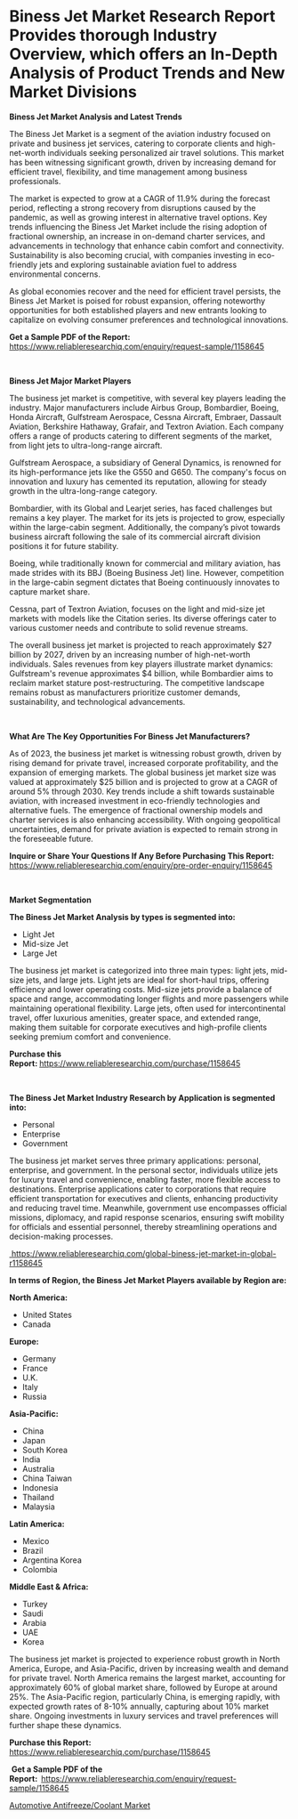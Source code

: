<p><h1>Biness Jet Market Research Report Provides thorough Industry Overview, which offers an In-Depth Analysis of Product Trends and New Market Divisions</h1></p><p><strong>Biness Jet Market Analysis and Latest Trends</strong></p>
<p><p>The Biness Jet Market is a segment of the aviation industry focused on private and business jet services, catering to corporate clients and high-net-worth individuals seeking personalized air travel solutions. This market has been witnessing significant growth, driven by increasing demand for efficient travel, flexibility, and time management among business professionals.</p><p>The market is expected to grow at a CAGR of 11.9% during the forecast period, reflecting a strong recovery from disruptions caused by the pandemic, as well as growing interest in alternative travel options. Key trends influencing the Biness Jet Market include the rising adoption of fractional ownership, an increase in on-demand charter services, and advancements in technology that enhance cabin comfort and connectivity. Sustainability is also becoming crucial, with companies investing in eco-friendly jets and exploring sustainable aviation fuel to address environmental concerns.</p><p>As global economies recover and the need for efficient travel persists, the Biness Jet Market is poised for robust expansion, offering noteworthy opportunities for both established players and new entrants looking to capitalize on evolving consumer preferences and technological innovations.</p></p>
<p><strong>Get a Sample PDF of the Report:&nbsp;</strong> <a href="https://www.reliableresearchiq.com/enquiry/request-sample/1158645?utm_campaign=3359&utm_medium=2&utm_source=Github&utm_content=ia&utm_term=22032025&utm_id=biness-jet">https://www.reliableresearchiq.com/enquiry/request-sample/1158645</a></p>
<p>&nbsp;</p>
<p><strong>Biness Jet Major Market Players</strong></p>
<p><p>The business jet market is competitive, with several key players leading the industry. Major manufacturers include Airbus Group, Bombardier, Boeing, Honda Aircraft, Gulfstream Aerospace, Cessna Aircraft, Embraer, Dassault Aviation, Berkshire Hathaway, Grafair, and Textron Aviation. Each company offers a range of products catering to different segments of the market, from light jets to ultra-long-range aircraft.</p><p>Gulfstream Aerospace, a subsidiary of General Dynamics, is renowned for its high-performance jets like the G550 and G650. The company's focus on innovation and luxury has cemented its reputation, allowing for steady growth in the ultra-long-range category.</p><p>Bombardier, with its Global and Learjet series, has faced challenges but remains a key player. The market for its jets is projected to grow, especially within the large-cabin segment. Additionally, the company’s pivot towards business aircraft following the sale of its commercial aircraft division positions it for future stability.</p><p>Boeing, while traditionally known for commercial and military aviation, has made strides with its BBJ (Boeing Business Jet) line. However, competition in the large-cabin segment dictates that Boeing continuously innovates to capture market share.</p><p>Cessna, part of Textron Aviation, focuses on the light and mid-size jet markets with models like the Citation series. Its diverse offerings cater to various customer needs and contribute to solid revenue streams.</p><p>The overall business jet market is projected to reach approximately $27 billion by 2027, driven by an increasing number of high-net-worth individuals. Sales revenues from key players illustrate market dynamics: Gulfstream's revenue approximates $4 billion, while Bombardier aims to reclaim market stature post-restructuring. The competitive landscape remains robust as manufacturers prioritize customer demands, sustainability, and technological advancements.</p></p>
<p>&nbsp;</p>
<p><strong>What Are The Key Opportunities For Biness Jet Manufacturers?</strong></p>
<p><p>As of 2023, the business jet market is witnessing robust growth, driven by rising demand for private travel, increased corporate profitability, and the expansion of emerging markets. The global business jet market size was valued at approximately $25 billion and is projected to grow at a CAGR of around 5% through 2030. Key trends include a shift towards sustainable aviation, with increased investment in eco-friendly technologies and alternative fuels. The emergence of fractional ownership models and charter services is also enhancing accessibility. With ongoing geopolitical uncertainties, demand for private aviation is expected to remain strong in the foreseeable future.</p></p>
<p><strong>Inquire or Share Your Questions If Any Before Purchasing This Report:</strong> <a href="https://www.reliableresearchiq.com/enquiry/pre-order-enquiry/1158645?utm_campaign=3359&utm_medium=2&utm_source=Github&utm_content=ia&utm_term=22032025&utm_id=biness-jet">https://www.reliableresearchiq.com/enquiry/pre-order-enquiry/1158645</a></p>
<p>&nbsp;</p>
<p><strong>Market Segmentation</strong></p>
<p><strong>The Biness Jet Market Analysis by types is segmented into:</strong></p>
<p><ul><li>Light Jet</li><li>Mid-size Jet</li><li>Large Jet</li></ul></p>
<p><p>The business jet market is categorized into three main types: light jets, mid-size jets, and large jets. Light jets are ideal for short-haul trips, offering efficiency and lower operating costs. Mid-size jets provide a balance of space and range, accommodating longer flights and more passengers while maintaining operational flexibility. Large jets, often used for intercontinental travel, offer luxurious amenities, greater space, and extended range, making them suitable for corporate executives and high-profile clients seeking premium comfort and convenience.</p></p>
<p><strong>Purchase this Report:&nbsp;</strong><a href="https://www.reliableresearchiq.com/purchase/1158645?utm_campaign=3359&utm_medium=2&utm_source=Github&utm_content=ia&utm_term=22032025&utm_id=biness-jet">https://www.reliableresearchiq.com/purchase/1158645</a></p>
<p>&nbsp;</p>
<p><strong>The Biness Jet Market Industry Research by Application is segmented into:</strong></p>
<p><ul><li>Personal</li><li>Enterprise</li><li>Government</li></ul></p>
<p><p>The business jet market serves three primary applications: personal, enterprise, and government. In the personal sector, individuals utilize jets for luxury travel and convenience, enabling faster, more flexible access to destinations. Enterprise applications cater to corporations that require efficient transportation for executives and clients, enhancing productivity and reducing travel time. Meanwhile, government use encompasses official missions, diplomacy, and rapid response scenarios, ensuring swift mobility for officials and essential personnel, thereby streamlining operations and decision-making processes.</p></p>
<p><a href="https://www.reliableresearchiq.com/global-biness-jet-market-in-global-r1158645?utm_campaign=3359&utm_medium=2&utm_source=Github&utm_content=ia&utm_term=22032025&utm_id=biness-jet">&nbsp;https://www.reliableresearchiq.com/global-biness-jet-market-in-global-r1158645</a></p>
<p><strong>In terms of Region, the Biness Jet Market Players available by Region are:</strong></p>
<p>
    <p> <strong> North America: </strong>
        <ul>
            <li>United States</li>
            <li>Canada</li>
        </ul>
        </p> 
    <p> <strong> Europe: </strong>
        <ul>
            <li>Germany</li>
            <li>France</li>
            <li>U.K.</li>
            <li>Italy</li>
            <li>Russia</li>
        </ul>
        </p> 
    <p> <strong> Asia-Pacific: </strong>
        <ul>
            <li>China</li>
            <li>Japan</li>
            <li>South Korea</li>
            <li>India</li>
            <li>Australia</li>
            <li>China Taiwan</li>
            <li>Indonesia</li>
            <li>Thailand</li>
            <li>Malaysia</li>
        </ul>
        </p> 
    <p> <strong> Latin America: </strong>
        <ul>
            <li>Mexico</li>
            <li>Brazil</li>
            <li>Argentina Korea</li>
            <li>Colombia</li>
        </ul>
        </p> 
    <p> <strong> Middle East & Africa: </strong>
        <ul>
            <li>Turkey</li>
            <li>Saudi</li>
            <li>Arabia</li>
            <li>UAE</li>
            <li>Korea</li>
        </ul>
    </p>
    </p>
<p><p>The business jet market is projected to experience robust growth in North America, Europe, and Asia-Pacific, driven by increasing wealth and demand for private travel. North America remains the largest market, accounting for approximately 60% of global market share, followed by Europe at around 25%. The Asia-Pacific region, particularly China, is emerging rapidly, with expected growth rates of 8-10% annually, capturing about 10% market share. Ongoing investments in luxury services and travel preferences will further shape these dynamics.</p></p>
<p><strong>Purchase this Report: </strong><a href="https://www.reliableresearchiq.com/purchase/1158645?utm_campaign=3359&utm_medium=2&utm_source=Github&utm_content=ia&utm_term=22032025&utm_id=biness-jet">https://www.reliableresearchiq.com/purchase/1158645</a></p>
<p>&nbsp;<strong>Get a Sample PDF of the Report:&nbsp;&nbsp;</strong><a href="https://www.reliableresearchiq.com/enquiry/request-sample/1158645?utm_campaign=3359&utm_medium=2&utm_source=Github&utm_content=ia&utm_term=22032025&utm_id=biness-jet">https://www.reliableresearchiq.com/enquiry/request-sample/1158645</a></p>
<p><strong></strong></p>
<p><p><a href="https://github.com/lillybosakoi/Market-Research-Report-List-1/blob/main/automotive-antifreezecoolant-market.md?utm_campaign=3359&utm_medium=2&utm_source=Github&utm_content=ia&utm_term=22032025&utm_id=biness-jet">Automotive Antifreeze/Coolant Market</a></p></p>